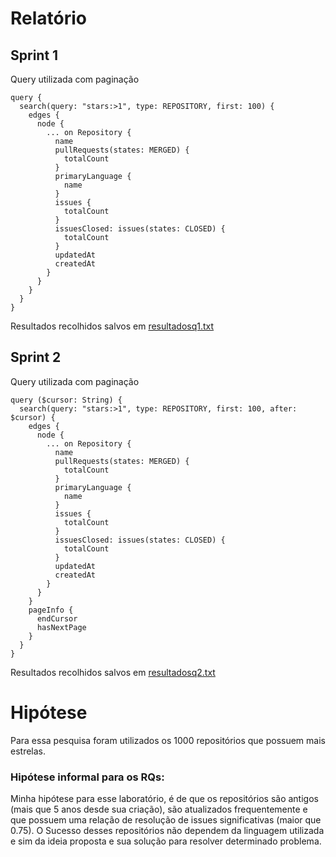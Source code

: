 # Relatório

## Sprint 1 
Query utilizada com paginação

    query {
      search(query: "stars:>1", type: REPOSITORY, first: 100) {
        edges {
          node {
            ... on Repository {
              name
              pullRequests(states: MERGED) {
                totalCount
              }
              primaryLanguage {
                name
              }
              issues {
                totalCount
              }
              issuesClosed: issues(states: CLOSED) {
                totalCount
              }
              updatedAt
              createdAt
            }
          }
        }
      }
    }


Resultados recolhidos salvos em  [resultadosq1.txt]([scripts/dataset/resultadosq1.txt](https://github.com/YghoRibas/template-lab01/blob/main/scripts/dataset/resultadosq1.txt)) 
## Sprint 2 

Query utilizada com paginação

    query ($cursor: String) {
      search(query: "stars:>1", type: REPOSITORY, first: 100, after: $cursor) {
        edges {
          node {
            ... on Repository {
              name
              pullRequests(states: MERGED) {
                totalCount
              }
              primaryLanguage {
                name
              }
              issues {
                totalCount
              }
              issuesClosed: issues(states: CLOSED) {
                totalCount
              }
              updatedAt
              createdAt
            }
          }
        }
        pageInfo {
          endCursor
          hasNextPage
        }
      }
    }

Resultados recolhidos salvos em  [resultadosq2.txt](scripts/dataset/resultadosq2.txt) 

# Hipótese
Para essa pesquisa foram utilizados os 1000 repositórios que possuem mais estrelas.

### Hipótese informal para os RQs:
Minha hipótese para esse laboratório, é de que os repositórios são antigos (mais que 5 anos desde sua criação), são atualizados frequentemente e que possuem uma relação de resolução de issues significativas (maior que 0.75). O Sucesso desses repositórios não dependem da linguagem utilizada e sim da ideia proposta e sua solução para resolver determinado problema.

